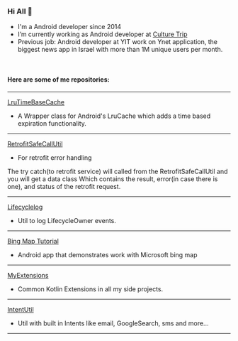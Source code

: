 
### Hi All 👋

*  I'm a Android developer since 2014
* I’m currently working as Android developer at [Culture Trip](https://theculturetrip.com/) 
* Previous job: Android developer at YIT work on Ynet application, the biggest news app in Israel with more than 1M unique users per month.


<br/>



####   Here are some of me repositories:

---

[LruTimeBaseCache](https://github.com/davidHarush/LruTimeBaseCache)

* A Wrapper class for Android's LruCache which adds a time based expiration functionality.
  
---
[RetrofitSafeCallUtil](https://github.com/davidHarush/RetrofitSafeCallUtil)

* For retrofit error handling

The try catch(to retrofit service) will called from the RetrofitSafeCallUtil and you will get a data class Which contains the result, error(in case there is one), and status of the retrofit request.
  
---


[Lifecyclelog](https://github.com/davidHarush/Lifecyclelog)

* Util to log LifecycleOwner events.
 
---
[Bing Map Tutorial]( https://github.com/davidHarush/BingMapTutorial)

* Android app that demonstrates work with Microsoft bing map

---

[MyExtensions](https://github.com/davidHarush/MyExtensions)

* Common Kotlin Extensions in all my side projects.

---

[IntentUtil](https://github.com/davidHarush/IntentUtil)

* Util with built in Intents like email, GoogleSearch, sms and more...
 
---

